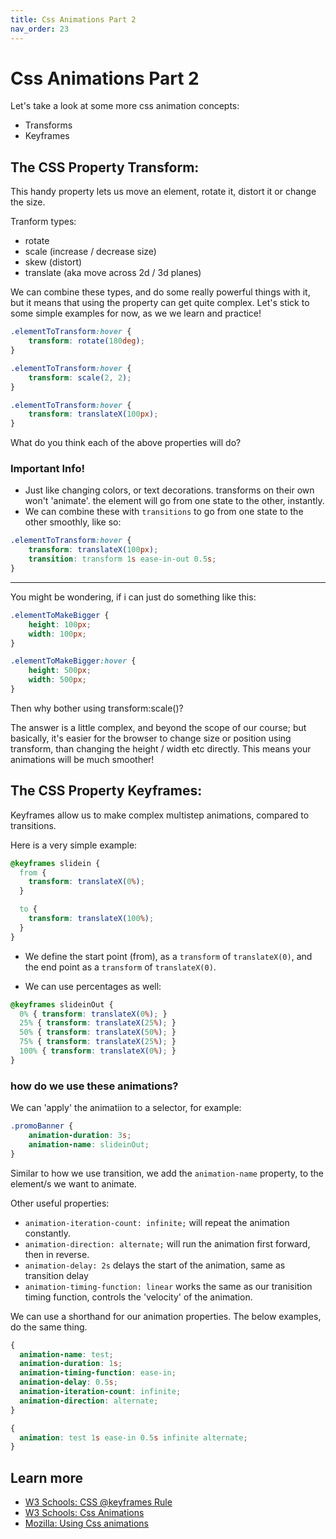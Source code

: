 ```yaml
---
title: Css Animations Part 2
nav_order: 23
---
```


# Css Animations Part 2

Let's take a look at some more css animation concepts:

-   Transforms
-   Keyframes

## The CSS Property Transform:

This handy property lets us move an element, rotate it, distort it or change the size.

Tranform types:

-   rotate
-   scale (increase / decrease size)
-   skew (distort)
-   translate (aka move across 2d / 3d planes)

We can combine these types, and do some really powerful things with it, but it means that using the property can get quite complex. Let's stick to some simple examples for now, as we we learn and practice!

```css
.elementToTransform:hover {
    transform: rotate(180deg);
}
```

```css
.elementToTransform:hover {
    transform: scale(2, 2);
}
```

```css
.elementToTransform:hover {
    transform: translateX(100px);
}
```

What do you think each of the above properties will do?

### Important Info!

-   Just like changing colors, or text decorations. transforms on their own won't 'animate'. the element will go from one state to the other, instantly.
-   We can combine these with `transitions` to go from one state to the other smoothly, like so:

```css
.elementToTransform:hover {
    transform: translateX(100px);
    transition: transform 1s ease-in-out 0.5s;
}
```

---

You might be wondering, if i can just do something like this:

```css
.elementToMakeBigger {
    height: 100px;
    width: 100px;
}
```

```css
.elementToMakeBigger:hover {
    height: 500px;
    width: 500px;
}
```

Then why bother using transform:scale()?

The answer is a little complex, and beyond the scope of our course; but basically, it's easier for the browser to change size or position using transform, than changing the height / width etc directly. This means your animations will be much smoother!

## The CSS Property Keyframes:

Keyframes allow us to make complex multistep animations, compared to transitions.

Here is a very simple example:

```css
@keyframes slidein {
  from {
    transform: translateX(0%);
  }

  to {
    transform: translateX(100%);
  }
}
```

- We define the start point (from), as a `transform` of `translateX(0)`, and the end point as a `transform` of `translateX(0)`. 

- We can use percentages as well:

```css
@keyframes slideinOut {
  0% { transform: translateX(0%); }
  25% { transform: translateX(25%); }
  50% { transform: translateX(50%); }
  75% { transform: translateX(25%); }
  100% { transform: translateX(0%); }
}
```

### how do we use these animations?

We can 'apply' the animatiion to a selector, for example:

```css
.promoBanner {
    animation-duration: 3s;
    animation-name: slideinOut;
}
```

Similar to how we use transition, we add the `animation-name` property, to the element/s we want to animate.

Other useful properties:

- `animation-iteration-count: infinite;` will repeat the animation constantly.
- `animation-direction: alternate;` will run the animation first forward, then in reverse.
- `animation-delay: 2s` delays the start of the animation, same as transition delay
- `animation-timing-function: linear` works the same as our tranisition timing function, controls the 'velocity' of the animation.

We can use a shorthand for our animation properties. The below examples, do the same thing.

```css 
{
  animation-name: test;
  animation-duration: 1s;
  animation-timing-function: ease-in;
  animation-delay: 0.5s;
  animation-iteration-count: infinite;
  animation-direction: alternate;
}

{
  animation: test 1s ease-in 0.5s infinite alternate;
}
```

## Learn more

-   [W3 Schools: CSS @keyframes Rule](https://www.w3schools.com/cssref/css3_pr_animation-keyframes.asp)
-   [W3 Schools: Css Animations](https://www.w3schools.com/css/css3_animations.asp)
-   [Mozilla: Using Css animations](https://developer.mozilla.org/en-US/docs/Web/CSS/CSS_Animations/Using_CSS_animations)
